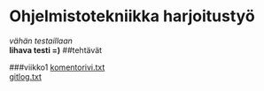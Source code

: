 # Ohjelmistotekniikka harjoitustyö

*vähän testaillaan*  
**lihava testi =)**
##tehtävät

###viikko1
[komentorivi.txt](https://github.com/tulma95/ot-harjoitustyo/blob/master/viikko1/komentorivi.txt)  
[gitlog.txt](https://github.com/tulma95/ot-harjoitustyo/blob/master/viikko1/log.txt)  
